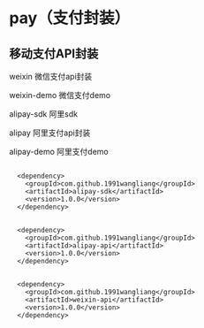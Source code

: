 # pay（支付封装）


## 移动支付API封装

weixin          微信支付api封装  

weixin-demo     微信支付demo  


alipay-sdk      阿里sdk

alipay          阿里支付api封装

alipay-demo     阿里支付demo


```

  <dependency>
    <groupId>com.github.1991wangliang</groupId>
    <artifactId>alipay-sdk</artifactId>
    <version>1.0.0</version>
  </dependency>
  
  
  <dependency>
    <groupId>com.github.1991wangliang</groupId>
    <artifactId>alipay-api</artifactId>
    <version>1.0.0</version>
  </dependency>
  
  
  <dependency>
    <groupId>com.github.1991wangliang</groupId>
    <artifactId>weixin-api</artifactId>
    <version>1.0.0</version>
  </dependency>

```





 